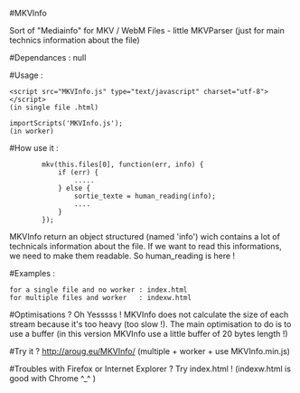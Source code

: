 #MKVInfo 

   Sort of "Mediainfo" for MKV / WebM Files - little MKVParser (just for main technics information about the file)

#Dependances : null

#Usage :

    <script src="MKVInfo.js" type="text/javascript" charset="utf-8"></script> 
    (in single file .html)

    importScripts('MKVInfo.js');                                              
    (in worker)


#How use it :

     
            mkv(this.files[0], function(err, info) {
                if (err) {
                    .....
                } else {
                    sortie_texte = human_reading(info);
                    ....
                }
            }); 

  MKVInfo return an object structured (named 'info') wich contains a lot of technicals information about the file.
  If we want to read this informations, we need to make them readable. So human_reading is here !

#Examples :
	
	for a single file and no worker : index.html
	for multiple files and worker   : indexw.html

#Optimisations ?
    Oh Yesssss ! MKVInfo does not calculate the size of each stream because it's too heavy (too slow !). 
    The main optimisation to do is to use a buffer (in this version MKVInfo use a little buffer of 20 bytes length !)

#Try it ? 
    http://aroug.eu/MKVInfo/   (multiple + worker + use MKVInfo.min.js)    
    
#Troubles with Firefox or Internet Explorer ? 
    Try index.html ! (indexw.html is good with Chrome ^_^ )    
